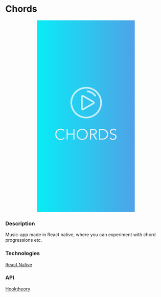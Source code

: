 # Chords

<p align="center">
  <img height="600" src="./img/splashchords.png" />
</p>

### Description

Music-app made in React native, where you can experiment with chord progressions etc.

### Technologies

[React Native](https://facebook.github.io/react-native/)

### API

[Hooktheory](https://www.hooktheory.com/api/trends/docs)
